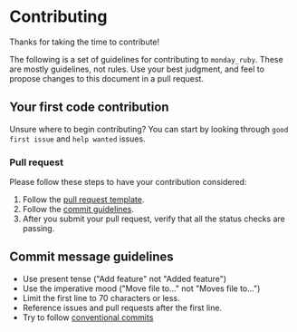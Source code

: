 # Contributing

Thanks for taking the time to contribute!

The following is a set of guidelines for contributing to `monday_ruby`. These are mostly guidelines, not rules. Use your best judgment, and feel to propose changes to this document in a pull request.

## Your first code contribution

Unsure where to begin contributing? You can start by looking through `good first issue` and `help wanted` issues.

### Pull request

Please follow these steps to have your contribution considered:

1. Follow the [pull request template](PULL_REQUEST_TEMPLATE.md).
2. Follow the [commit guidelines](#commit-message-guidelines).
3. After you submit your pull request, verify that all the status checks are passing.

## Commit message guidelines

* Use present tense ("Add feature" not "Added feature")
* Use the imperative mood ("Move file to..." not "Moves file to...")
* Limit the first line to 70 characters or less.
* Reference issues and pull requests after the first line.
* Try to follow [conventional commits](https://www.conventionalcommits.org/en/v1.0.0/)
